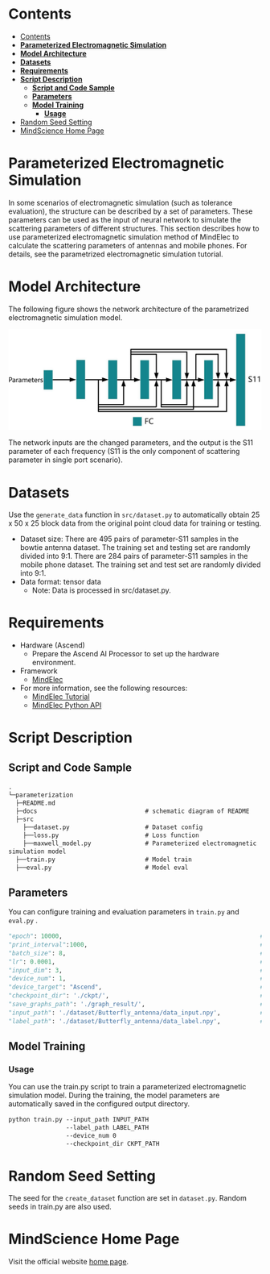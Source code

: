 # Contents

<!-- TOC -->

- [Contents](#contents)
- [**Parameterized Electromagnetic Simulation**](#parameterized-electromagnetic-simulation)
- [**Model Architecture**](#model-architecture)
- [**Datasets**](#datasets)
- [**Requirements**](#requirements)
- [**Script Description**](#script-description)
    - [**Script and Code Sample**](#script-and-code-sample)
    - [**Parameters**](#parameters)
    - [**Model Training**](#model-training)
        - [**Usage**](#usage)
- [Random Seed Setting](#random-seed-setting)
- [MindScience Home Page](#mindscience-home-page)

<!-- /TOC -->

# **Parameterized Electromagnetic Simulation**

In some scenarios of electromagnetic simulation (such as tolerance evaluation), the structure can be described by a set of parameters. These parameters can be used as the input of neural network to simulate the scattering parameters of different structures. This section describes how to use parameterized electromagnetic simulation method of MindElec to calculate the scattering parameters of antennas and mobile phones. For details, see the parametrized electromagnetic simulation tutorial.

# **Model Architecture**

The following figure shows the network architecture of the parametrized electromagnetic simulation model.

![network_architecture](./docs/network_architecture_en.jpg)

The network inputs are the changed parameters, and the output is the S11 parameter of each frequency (S11 is the only component of scattering parameter in single port scenario).

# **Datasets**

Use the `generate_data` function in `src/dataset.py` to automatically obtain 25 x 50 x 25 block data from the original point cloud data for training or testing.

- Dataset size: There are 495 pairs of parameter-S11 samples in the bowtie antenna dataset. The training set and testing set are randomly divided into 9:1. There are 284 pairs of parameter-S11 samples in the mobile phone dataset. The training set and test set are randomly divided into 9:1.
- Data format: tensor data
    - Note: Data is processed in src/dataset.py.

# **Requirements**

- Hardware (Ascend)
    - Prepare the Ascend AI Processor to set up the hardware environment.
- Framework
    - [MindElec](https://gitee.com/mindspore/mindscience/tree/master/MindElec)
- For more information, see the following resources:
    - [MindElec Tutorial](https://www.mindspore.cn/mindscience/docs/en/master/mindelec/intro_and_install.html)
    - [MindElec Python API](https://www.mindspore.cn/mindscience/api/en/master/mindelec.html)

# **Script Description**

## **Script and Code Sample**

```path
.
└─parameterization
  ├─README.md
  ├─docs                              # schematic diagram of README
  ├─src
    ├──dataset.py                     # Dataset config
    ├──loss.py                        # Loss function
    ├──maxwell_model.py               # Parameterized electromagnetic simulation model
  ├──train.py                         # Model train
  ├──eval.py                          # Model eval
```

## **Parameters**

You can configure training and evaluation parameters in  `train.py`  and  `eval.py` .

```python
"epoch": 10000,                                                       # number of epochs
"print_interval":1000,                                                # interval for evaluation
"batch_size": 8,                                                      # size of mini-batch
"lr": 0.0001,                                                         # basic learning rate
"input_dim": 3,                                                       # parameter Dimension
"device_num": 1,                                                      # training in this equipment
"device_target": "Ascend",                                            # device Name Ascend/GPU
"checkpoint_dir": './ckpt/',                                          # checkpoint saved path
"save_graphs_path": './graph_result/',                                # graphs saved path
"input_path": './dataset/Butterfly_antenna/data_input.npy',           # input parameter dataset path
"label_path": './dataset/Butterfly_antenna/data_label.npy',           # output S11 dataset Path
```

## **Model Training**

### **Usage**

You can use the train.py script to train a parameterized electromagnetic simulation model. During the training, the model parameters are automatically saved in the configured output directory.

```shell
python train.py --input_path INPUT_PATH
                --label_path LABEL_PATH
                --device_num 0
                --checkpoint_dir CKPT_PATH
```

# Random Seed Setting

The seed for the `create_dataset` function are set in `dataset.py`. Random seeds in train.py are also used.

# MindScience Home Page

Visit the official website [home page](<https://gitee.com/mindspore/mindscience>).
